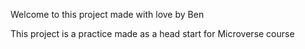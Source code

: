 Welcome to this project made with love by Ben

This project is a practice made as a head start for Microverse course
